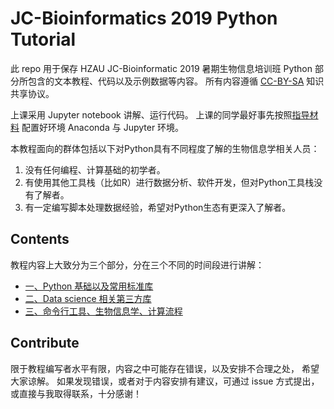 # JC-Bioinformatics 2019 Python Tutorial

此 repo 用于保存 HZAU JC-Bioinformatic 2019 暑期生物信息培训班
Python 部分所包含的文本教程、代码以及示例数据等内容。
所有内容遵循 [CC-BY-SA](https://creativecommons.org/licenses/by-sa/2.0/deed.zh) 知识共享协议。

上课采用 Jupyter notebook 讲解、运行代码。
上课的同学最好事先按照[指导材料](./doc/environment-config.md)
配置好环境 Anaconda 与 Jupyter 环境。

本教程面向的群体包括以下对Python具有不同程度了解的生物信息学相关人员：

1. 没有任何编程、计算基础的初学者。
2. 有使用其他工具栈（比如R）进行数据分析、软件开发，但对Python工具栈没有了解者。
3. 有一定编写脚本处理数据经验，希望对Python生态有更深入了解者。

## Contents

教程内容上大致分为三个部分，分在三个不同的时间段进行讲解：

+ [一、Python 基础以及常用标准库](part1-basic/)
+ [二、Data science 相关第三方库](part2-for-data-science/)
+ [三、命令行工具、生物信息学、计算流程](part3-bioinfo-related/)

## Contribute

限于教程编写者水平有限，内容之中可能存在错误，以及安排不合理之处，
希望大家谅解。
如果发现错误，或者对于内容安排有建议，可通过 issue 方式提出，
或直接与我取得联系，十分感谢！
